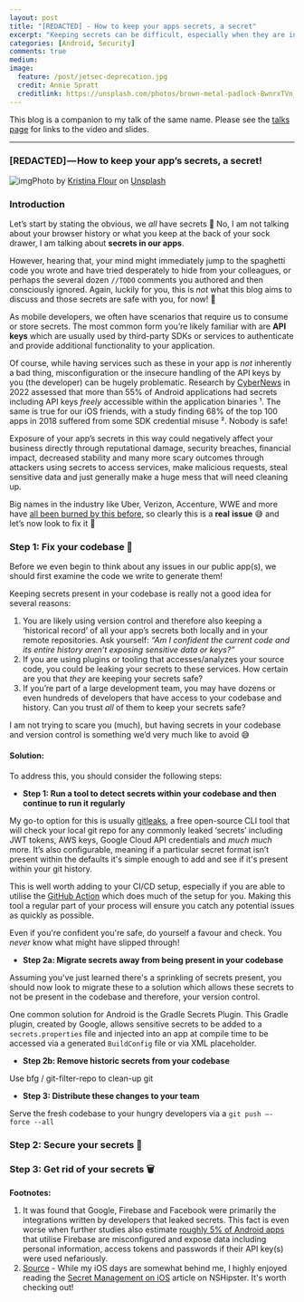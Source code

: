 ```yaml
---
layout: post
title: "[REDACTED] - How to keep your apps secrets, a secret"
excerpt: "Keeping secrets can be difficult, especially when they are in your app."
categories: [Android, Security]
comments: true
medium:
image:
  feature: /post/jetsec-deprecation.jpg
  credit: Annie Spratt
  creditlink: https://unsplash.com/photos/brown-metal-padlock-BwnrxTVn_uU
---
```



This blog is a companion to my talk of the same name. Please see the [talks page](https://www.spght.dev/talks) for links to the video and slides.

---

### **[REDACTED]** — How to keep your app’s secrets, a secret!

![img](https://cdn-images-1.medium.com/max/2600/0*xngw5d_lVF0HJ4--)Photo by [Kristina Flour](https://unsplash.com/@tinaflour?utm_source=medium&utm_medium=referral) on [Unsplash](https://unsplash.com?utm_source=medium&utm_medium=referral)

### Introduction

Let’s start by stating the obvious, we *all* have secrets 👀 
No, I am not talking about your browser history or what you keep at the back of your sock drawer, I am talking about **secrets in our apps**.

However, hearing that, your mind might immediately jump to the spaghetti code you wrote and have tried desperately to hide from your colleagues, or perhaps the several dozen `//TODO`  comments you authored and then consciously  ignored. Again, luckily for you, this is *not* what this blog aims to discuss and those secrets are safe with you, for now! 🤫

As mobile developers, we often have scenarios that require us to consume or store secrets. The most common form you’re likely familiar with are **API keys** which are usually used by third-party SDKs or services to authenticate and provide additional functionality to your application.

Of course, while having services such as these in your app is *not* inherently a bad thing, misconfiguration or the insecure handling of the API keys by you (the developer) can be hugely problematic. Research by [CyberNews](https://cybernews.com/security/android-apps-leak-hardcoded-secrets) in 2022 assessed that more than 55% of Android applications had secrets including API keys *freely* accessible within the application binaries ¹. The same is true for our iOS friends, with a study finding 68% of the top 100 apps in 2018 suffered from some SDK credential misuse ². Nobody is safe!

Exposure of your app’s secrets in this way could negatively affect your business directly through reputational damage, security breaches, financial impact, decreased stability and many more scary outcomes through attackers using secrets to access services, make malicious requests, steal sensitive data and just generally make a huge mess that will need cleaning up.

Big names in the industry like Uber, Verizon, Accenture, WWE and more have [all been burned by this before](https://www.cloudsek.com/whitepapers-reports/mobile-apps-exposing-aws-keys-affect-100m-users-data), so clearly this is a **real** **issue** 😅 and let’s now look  to fix it 💪

### Step 1: Fix your codebase 📝

Before we even begin to think about any issues in our public app(s), we should first examine the code we write to generate them! 

Keeping secrets present in your codebase is really not a good idea for several reasons:

1. You are likely using version control and therefore also keeping a ‘historical record’ of all your app’s secrets both locally and in your remote repositories. Ask yourself: *“Am I confident the current code and its entire history aren’t exposing sensitive data or keys?”* 
2. If you are using plugins or tooling that accesses/analyzes your source code, you could be leaking your secrets to these services. How certain are you that *they* are keeping your secrets safe?
3. If you’re part of a large development team, you may have dozens or even hundreds of developers that have access to your codebase and history. Can you trust *all* of them to keep your secrets safe? 

I am not trying to scare you (much), but having secrets in your codebase and version control is something we’d very much like to avoid 😅

#### Solution:

To address this, you should consider the following steps:

- **Step 1: Run a tool to detect secrets within your codebase and then continue to run it regularly**

My go-to option for this is usually [gitleaks](https://github.com/gitleaks/gitleaks), a free open-source CLI tool that will check your local git repo for any commonly leaked ‘secrets’ including JWT tokens, AWS keys, Google Cloud API credentials and *much much* more. It’s also configurable, meaning if a particular secret format isn’t present within the defaults it's simple enough to add and see if it's present within your git history.

This is well worth adding to your CI/CD setup, especially if you are able to utilise the [GitHub Action](https://github.com/gitleaks/gitleaks-action) which does much of the setup for you. Making this tool a regular part of your process will ensure you catch any potential issues as quickly as possible.

Even if you're confident you're safe, do yourself a favour and check. You *never* know what might have slipped through!

- **Step 2a: Migrate secrets away from being present in your codebase**

Assuming you've just learned there's a sprinkling of secrets present, you should now look to migrate these to a solution which allows these secrets to not be present in the codebase and therefore, your version control.

One common solution for Android is the Gradle Secrets Plugin. This Gradle plugin, created by Google, allows sensitive secrets to be added to a `secrets.properties` file and injected into an app at compile time to be accessed via a generated `BuildConfig` file or via XML placeholder.

- **Step 2b: Remove historic secrets from your codebase**

Use bfg / git-filter-repo to clean-up git

* **Step 3: Distribute these changes to your team**

Serve the fresh codebase to your hungry developers via a `git push —-force --all`



### Step 2: Secure your secrets 🔐



### Step 3: Get rid of your secrets 🗑️

**Footnotes:**

1.  It was found that Google, Firebase and Facebook were primarily the integrations written by developers that leaked secrets. This fact is even worse when further studies also estimate [roughly 5% of Android apps](https://www.comparitech.com/blog/information-security/firebase-misconfiguration-report/) that utilise Firebase are misconfigured and expose data including personal information, access tokens and passwords if their API key(s) were used nefariously.
2. [Source](https://ieeexplore.ieee.org/abstract/document/8719525/authors#authors) - While my iOS days are somewhat behind me, I highly enjoyed reading the [Secret Management on iOS](https://nshipster.com/secrets/) article on NSHipster. It's worth checking out!
